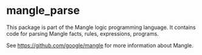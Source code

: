 # mangle_parse

This package is part of the Mangle logic programming language.
It contains code for parsing Mangle facts, rules, expressions, programs.

See https://github.com/google/mangle for more information about Mangle.
